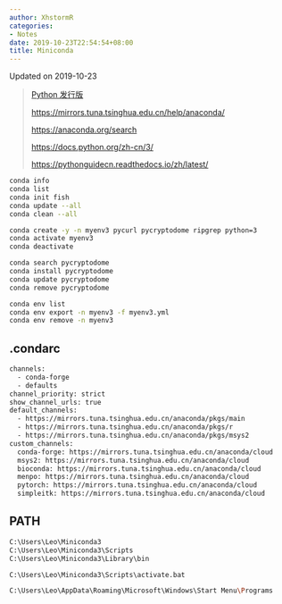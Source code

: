 ```yaml
---
author: XhstormR
categories:
- Notes
date: 2019-10-23T22:54:54+08:00
title: Miniconda
---
```


<!--more-->

Updated on 2019-10-23

> [Python 发行版](https://github.com/mamba-org/mamba)
>
> https://mirrors.tuna.tsinghua.edu.cn/help/anaconda/
>
> https://anaconda.org/search
>
> https://docs.python.org/zh-cn/3/
>
> https://pythonguidecn.readthedocs.io/zh/latest/

```bash
conda info
conda list
conda init fish
conda update --all
conda clean --all

conda create -y -n myenv3 pycurl pycryptodome ripgrep python=3
conda activate myenv3
conda deactivate

conda search pycryptodome
conda install pycryptodome
conda update pycryptodome
conda remove pycryptodome

conda env list
conda env export -n myenv3 -f myenv3.yml
conda env remove -n myenv3
```

## .condarc
```bash
channels:
  - conda-forge
  - defaults
channel_priority: strict
show_channel_urls: true
default_channels:
  - https://mirrors.tuna.tsinghua.edu.cn/anaconda/pkgs/main
  - https://mirrors.tuna.tsinghua.edu.cn/anaconda/pkgs/r
  - https://mirrors.tuna.tsinghua.edu.cn/anaconda/pkgs/msys2
custom_channels:
  conda-forge: https://mirrors.tuna.tsinghua.edu.cn/anaconda/cloud
  msys2: https://mirrors.tuna.tsinghua.edu.cn/anaconda/cloud
  bioconda: https://mirrors.tuna.tsinghua.edu.cn/anaconda/cloud
  menpo: https://mirrors.tuna.tsinghua.edu.cn/anaconda/cloud
  pytorch: https://mirrors.tuna.tsinghua.edu.cn/anaconda/cloud
  simpleitk: https://mirrors.tuna.tsinghua.edu.cn/anaconda/cloud
```

## PATH
```bash
C:\Users\Leo\Miniconda3
C:\Users\Leo\Miniconda3\Scripts
C:\Users\Leo\Miniconda3\Library\bin
```

```bash
C:\Users\Leo\Miniconda3\Scripts\activate.bat
```

```bash
C:\Users\Leo\AppData\Roaming\Microsoft\Windows\Start Menu\Programs
```
